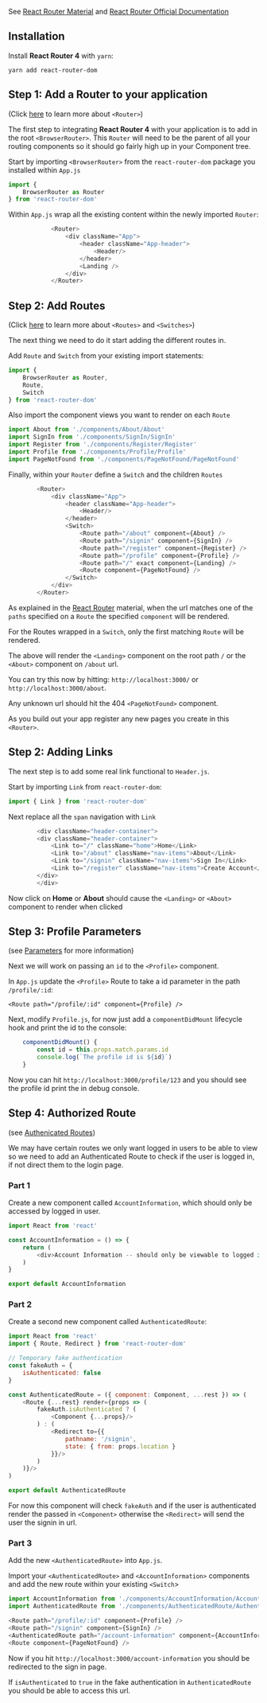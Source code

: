 See [React Router Material](../../material/4_routing/readme.md) and [React Router Official Documentation](https://reacttraining.com/react-router/)

## Installation

Install **React Router 4** with `yarn`:

`yarn add react-router-dom`


## Step 1: Add a Router to your application

(Click [here](../../material/4_routing/readme.md) to learn more about `<Router>`)

The first step to integrating **React Router 4** with your application is to add in the root `<BrowserRouter>`.
This `Router` will need to be the parent of all your routing components so it should go fairly high up in your Component tree.

Start by importing `<BrowserRouter>` from the `react-router-dom` package you installed within `App.js`

```javascript 1.8
import {
    BrowserRouter as Router
} from 'react-router-dom'
```

Within `App.js` wrap all the existing content within the newly imported `Router`:



```javascript 1.8
            <Router>
                <div className="App">
                    <header className="App-header">
                        <Header/>
                    </header>
                    <Landing />
                </div>
            </Router>
```

## Step 2: Add Routes

(Click [here](../../material/4_routing/1_react_router_basics/readme.md) to learn more about `<Routes>` and `<Switches>`)

The next thing we need to do it start adding the different routes in.

Add `Route` and `Switch` from your existing import statements:

```javascript 1.8
import {
    BrowserRouter as Router,
    Route,
    Switch
} from 'react-router-dom'
```

Also import the component views you want to render on each `Route`

```javascript 1.8
import About from './components/About/About'
import SignIn from './components/SignIn/SignIn'
import Register from './components/Register/Register'
import Profile from './components/Profile/Profile'
import PageNotFound from './components/PageNotFound/PageNotFound'
```


Finally, within your `Router` define a `Switch` and the children `Routes`

```javascript 1.8
        <Router>
            <div className="App">
                <header className="App-header">
                    <Header/>
                </header>
                <Switch>
                    <Route path="/about" component={About} />
                    <Route path="/signin" component={SignIn} />
                    <Route path="/register" component={Register} />
                    <Route path="/profile" component={Profile} />
                    <Route path="/" exact component={Landing} />
                    <Route component={PageNotFound} />
                </Switch>
            </div>
        </Router>
```

As explained in the [React Router](../../material/4_routing/1_react_router_basics/readme.md) material, when the url matches one of
the `paths` specified on a `Route` the specified `component` will be rendered.

For the Routes wrapped in a `Switch`, only the first matching `Route` will be rendered.

The above will render the `<Landing>` component on the root path `/` or the `<About>` component on `/about` url.

You can try this now by hitting: `http://localhost:3000/` or `http://localhost:3000/about`.

Any unknown url should hit the 404 `<PageNotFound>` component.


As you build out your app register any new pages you create in this `<Router>`.


## Step 2: Adding Links

The next step is to add some real link functional to `Header.js`.

Start by importing `Link` from `react-router-dom`:

```javascript 1.8
import { Link } from 'react-router-dom'
```

Next replace all the `span` navigation with `Link` 

```javascript 1.8
        <div className="header-container">
        <div className="header-container">
            <Link to="/" className="home">Home</Link>
            <Link to="/about" className="nav-items">About</Link>
            <Link to="/signin" className="nav-items">Sign In</Link>
            <Link to="/register" className="nav-items">Create Account</Link>
        </div>
        </div>
```

Now click on **Home** or **About** should cause the `<Landing>` or `<About>` component to render when clicked


## Step 3: Profile Parameters

(see [Parameters](../../material/4_routing/2_parameters/readme.md) for more information)

Next we will work on passing an `id` to the `<Profile>` component.

In `App.js` update the `<Profile>` Route to take a id parameter in the path `/profile/:id`:

`<Route path="/profile/:id" component={Profile} />`

Next, modify `Profile.js`, for now just add a `componentDidMount` lifecycle hook and print the id to the console:

```javascript 1.8
    componentDidMount() {
        const id = this.props.match.params.id
        console.log(`The profile id is ${id}`)
    }
```

Now you can hit `http://localhost:3000/profile/123` and you should see the profile id print the in debug console.

## Step 4: Authorized Route

(see [Authenicated Routes](../../material/4_routing/3_authenticated_routes/readme.md))

We may have certain routes we only want logged in users to be able to view so we need to add an Authenticated Route to
check if the user is logged in, if not direct them to the login page.

### Part 1

Create a new component called `AccountInformation`, which should only be accessed by logged in user.


```javascript 1.8
import React from 'react'

const AccountInformation = () => {
    return (
        <div>Account Information -- should only be viewable to logged in users</div>
    )
}

export default AccountInformation
```

### Part 2

Create a second new component called `AuthenticatedRoute`:

```javascript 1.8
import React from 'react'
import { Route, Redirect } from 'react-router-dom'

// Temporary fake authentication
const fakeAuth = {
    isAuthenticated: false
}

const AuthenticatedRoute = ({ component: Component, ...rest }) => (
    <Route {...rest} render={props => (
        fakeAuth.isAuthenticated ? (
            <Component {...props}/>
        ) : (
            <Redirect to={{
                pathname: '/signin',
                state: { from: props.location }
            }}/>
        )
    )}/>
)

export default AuthenticatedRoute
```

For now this component will check `fakeAuth` and if the user is authenticated render the passed in `<Component>` otherwise the `<Redirect>`
will send the user the signin in url.

### Part 3

Add the new `<AuthenticatedRoute>` into `App.js`.

Import your `<AuthenticatedRoute>` and `<AccountInformation>` components and add the new route within your existing `<Switch`>

```javascript 1.8
import AccountInformation from './components/AccountInformation/AccountInformation'
import AuthenticatedRoute from './components/AuthenticatedRoute/AuthenticatedRoute'
```

```javascript 1.8
<Route path="/profile/:id" component={Profile} />
<Route path="/signin" component={SignIn} />
<AuthenticatedRoute path="/account-information" component={AccountInformation} />
<Route component={PageNotFound} />
```

Now if you hit `http://localhost:3000/account-information` you should be redirected
to the sign in page.

 If `isAuthenticated` to `true` in the fake authentication in `AuthenticatedRoute` you should
 be able to access this url.
